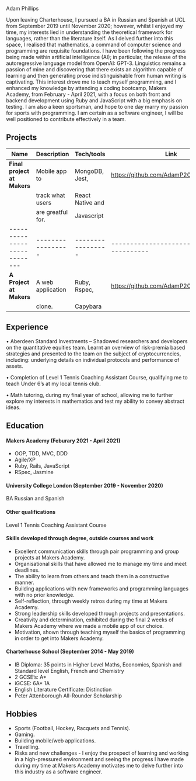 Adam Phillips

Upon leaving Charterhouse, I pursued a BA in Russian and Spanish at UCL from September 2019 until November 2020; however, whilst I enjoyed my time, my interests lied in understanding the theoretical framework for languages, rather than the literature itself. As I delved further into this space, I realised that mathematics, a command of computer science and programming are requisite foundations. I have been following the progress being made within artificial intelligence (AI); in particular, the release of the autoregressive language model from OpenAI: GPT-3. Linguistics remains a passion of mine and discovering that there exists an algorithm capable of learning and then generating prose indistinguishable from human writing is captivating. This interest drove me to teach myself programming, and I enhanced my knowledge by attending a coding bootcamp, Makers Academy, from February - April 2021, with a focus on both front and backend development using Ruby and JavaScript with a big emphasis on testing. I am also a keen sportsman, and hope to one day marry my passion for sports with programming. I am certain as a software engineer, I will be well positioned to contribute effectively in a team.

## Projects

| Name                         | Description       | Tech/tools        | Link                                     |
| ---------------------------- | ----------------- | ----------------- | ---------------------------------------- |
| **Final project at Makers**  | Mobile app to     | MongoDB, Jest,    |  https://github.com/AdamP2000/Grappitude |
|                              | track what users  | React Native and  |                                          |
|                              | are greatful for. | Javascript        |                                          |
| ---------------------------- | ----------------- | ----------------- |----------------------------------------- |
| **A Project at Makers**      | A web application | Ruby, Rspec,      | https://github.com/AdamP2000/makersbnb   |                                                                     |                              | of an AirBNB      | PSQL, Sinatra and |                                          |
|                              | clone.            | Capybara          |                                          |

## Experience

•	Aberdeen Standard Investments – Shadowed researchers and developers on the quantitative equities team. Learnt an overview of risk-premia based strategies and presented to the team on the subject of cryptocurrencies, including: underlying details on individual protocols and performance of assets.

•	Completion of Level 1 Tennis Coaching Assistant Course, qualifying me to teach Under 6’s at my local tennis club.

•	Math tutoring, during my final year of school, allowing me to further explore my interests in mathematics and test my ability to convey abstract ideas.


## Education

#### Makers Academy (Feburary 2021 - April 2021)

- OOP, TDD, MVC, DDD
- Agile/XP
- Ruby, Rails, JavaScript
- RSpec, Jasmine

#### University College London (September 2019 - November 2020)

BA Russian and Spanish 

#### Other qualifications

Level 1 Tennis Coaching Assistant Course

#### Skills developed through degree, outside courses and work

-	Excellent communication skills through pair programming and group projects at Makers Academy.
-	Organisational skills that have allowed me to manage my time and meet deadlines.
-	The ability to learn from others and teach them in a constructive manner.
-	Building applications with new frameworks and programming languages with no prior knowledge. 
-	Self-reflection, through weekly retros during my time at Makers Academy.
-	Strong leadership skills developed through projects and presentations.
-	Creativity and determination, exhibited during the final 2 weeks of Makers Academy where we made a mobile app of our choice.
-	Motivation, shown through teaching myself the basics of programming in order to get into Makers Academy.

#### Charterhouse School (September 2014 - May 2019)

-	IB Diploma: 35 points in Higher Level Maths, Economics, Spanish and Standard level English, French and Chemistry
-	2 GCSE’s: A* 
-	iGCSE: 6A* 1A
-	English Literature Certificate: Distinction
-	Peter Attenborough All-Rounder Scholarship 


## Hobbies

-	Sports (Football, Hockey, Racquets and Tennis).
-	Gaming.
-	Building mobile/web applications. 
-	Travelling.
-	Risks and new challenges - I enjoy the prospect of learning and working in a high-pressured environment and seeing the progress I have made during my time at Makers Academy motivates me to delve further into this industry as a software engineer.

